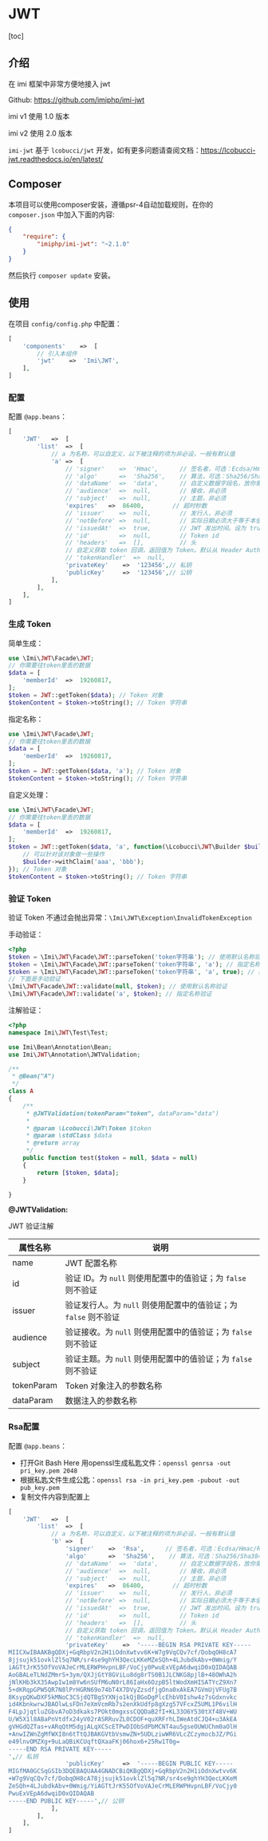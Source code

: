 # JWT

[toc]

## 介绍

在 imi 框架中非常方便地接入 jwt

Github: <https://github.com/imiphp/imi-jwt>

imi v1 使用 1.0 版本

imi v2 使用 2.0 版本

`imi-jwt` 基于 `lcobucci/jwt` 开发，如有更多问题请查阅文档：<https://lcobucci-jwt.readthedocs.io/en/latest/>

## Composer

本项目可以使用composer安装，遵循psr-4自动加载规则，在你的 `composer.json` 中加入下面的内容:

```json
{
    "require": {
        "imiphp/imi-jwt": "~2.1.0"
    }
}
```

然后执行 `composer update` 安装。

## 使用

在项目 `config/config.php` 中配置：

```php
[
    'components'    =>  [
        // 引入本组件
        'jwt'    =>  'Imi\JWT',
    ],
]
```

### 配置

配置 `@app.beans`：

```php
[
    'JWT'   =>  [
        'list'  =>  [
            // a 为名称，可以自定义，以下被注释的项为非必设，一般有默认值
            'a' =>  [
                // 'signer'    =>  'Hmac',      // 签名者，可选：Ecdsa/Hmac/Rsa
                // 'algo'      =>  'Sha256',    // 算法，可选：Sha256/Sha384/Sha512
                // 'dataName'  =>  'data',      // 自定义数据字段名，放你需要往token里丢的数据
                // 'audience'  =>  null,        // 接收，非必须
                // 'subject'   =>  null,        // 主题，非必须
                'expires'   =>  86400,        // 超时秒数
                // 'issuer'    =>  null,        // 发行人，非必须
                // 'notBefore' =>  null,        // 实际日期必须大于等于本值
                // 'issuedAt'  =>  true,        // JWT 发出时间。设为 true 则为当前时间；设为 false 不设置；其它值则直接写入
                // 'id'        =>  null,        // Token id
                // 'headers'   =>  [],          // 头
                // 自定义获取 token 回调，返回值为 Token。默认从 Header Authorization 中获取。
                // 'tokenHandler'  =>  null,
                'privateKey'    =>  '123456',// 私钥
                'publicKey'     =>  '123456',// 公钥
            ],
        ],
    ],
]
```

### 生成 Token

简单生成：

```php
use \Imi\JWT\Facade\JWT;
// 你需要往token里丢的数据
$data = [
    'memberId'  =>  19260817,
];
$token = JWT::getToken($data); // Token 对象
$tokenContent = $token->toString(); // Token 字符串
```

指定名称：

```php
use \Imi\JWT\Facade\JWT;
// 你需要往token里丢的数据
$data = [
    'memberId'  =>  19260817,
];
$token = JWT::getToken($data, 'a'); // Token 对象
$tokenContent = $token->toString(); // Token 字符串
```

自定义处理：

```php
use \Imi\JWT\Facade\JWT;
// 你需要往token里丢的数据
$data = [
    'memberId'  =>  19260817,
];
$token = JWT::getToken($data, 'a', function(\Lcobucci\JWT\Builder $builder){
    // 可以针对该对象做一些操作
    $builder->withClaim('aaa', 'bbb');
}); // Token 对象
$tokenContent = $token->toString(); // Token 字符串
```

### 验证 Token

验证 Token 不通过会抛出异常：`\Imi\JWT\Exception\InvalidTokenException`

手动验证：

```php
<?php
$token = \Imi\JWT\Facade\JWT::parseToken('token字符串'); // 使用默认名称验证
$token = \Imi\JWT\Facade\JWT::parseToken('token字符串', 'a'); // 指定名称验证
$token = \Imi\JWT\Facade\JWT::parseToken('token字符串', 'a', true); // 获取时自带验证
// 下面是手动验证
\Imi\JWT\Facade\JWT::validate(null, $token); // 使用默认名称验证
\Imi\JWT\Facade\JWT::validate('a', $token); // 指定名称验证
```

注解验证：

```php
<?php
namespace Imi\JWT\Test\Test;

use Imi\Bean\Annotation\Bean;
use Imi\JWT\Annotation\JWTValidation;

/**
 * @Bean("A")
 */
class A
{
    /**
     * @JWTValidation(tokenParam="token", dataParam="data")
     *
     * @param \Lcobucci\JWT\Token $token
     * @param \stdClass $data
     * @return array
     */
    public function test($token = null, $data = null)
    {
        return [$token, $data];
    }

}
```

**@JWTValidation:**

JWT 验证注解

| 属性名称 | 说明 |
|-|-
| name | JWT 配置名称 |
| id | 验证 ID。为 `null` 则使用配置中的值验证；为 `false` 则不验证 |
| issuer | 验证发行人。为 `null` 则使用配置中的值验证；为 `false` 则不验证 |
| audience | 验证接收。为 `null` 则使用配置中的值验证；为 `false` 则不验证 |
| subject | 验证主题。为 `null` 则使用配置中的值验证；为 `false` 则不验证 |
| tokenParam | Token 对象注入的参数名称 |
| dataParam | 数据注入的参数名称 |

### Rsa配置

配置 `@app.beans`：

- 打开Git Bash Here 用openssl生成私匙文件：`openssl genrsa -out pri_key.pem 2048`
- 根据私匙文件生成公匙：`openssl rsa -in pri_key.pem -pubout -out pub_key.pem`
- 复制文件内容到配置上

```php
[
    'JWT'   =>  [
        'list'  =>  [
            // a 为名称，可以自定义，以下被注释的项为非必设，一般有默认值
            'b' =>  [
                'signer'    =>  'Rsa',      // 签名者，可选：Ecdsa/Hmac/Rsa
                'algo'      =>  'Sha256',    // 算法，可选：Sha256/Sha384/Sha512
                // 'dataName'  =>  'data',      // 自定义数据字段名，放你需要往token里丢的数据
                // 'audience'  =>  null,        // 接收，非必须
                // 'subject'   =>  null,        // 主题，非必须
                'expires'   =>  86400,        // 超时秒数
                // 'issuer'    =>  null,        // 发行人，非必须
                // 'notBefore' =>  null,        // 实际日期必须大于等于本值
                // 'issuedAt'  =>  true,        // JWT 发出时间。设为 true 则为当前时间；设为 false 不设置；其它值则直接写入
                // 'id'        =>  null,        // Token id
                // 'headers'   =>  [],          // 头
                // 自定义获取 token 回调，返回值为 Token。默认从 Header Authorization 中获取。
                // 'tokenHandler'  =>  null,
                'privateKey'    =>  '-----BEGIN RSA PRIVATE KEY-----
MIICXwIBAAKBgQDXj+GqRbpV2n2H1iOdnXwtvv6K+W7g9VqCQv7cf/DobqOH8cA7
8jjsujk51ovklZl5q7NR/sr4se9ghYH3QecLKKeMZeSQh+4LJubdkAbv+0Wmig/Y
iAGTtJrK55OfVoVAJeCrMLERWPHvpnLBF/VoCjy0PwuExVEpA6dwqiD0xQIDAQAB
AoGBALeTLNdZMmrS+3ym/QXJjGtY8GViLu8dg8rTS0B1JLCNKG8pjlB+48OWhA2h
jNlKHb3kX35AwpIw1m8Yw6nSUfM6uN0rL86IaHx6OzpB5ltWodXmHISATYcZ9Xn7
5+dKRqpGPW5QR7N8lPrHGRN69o74bT4X7DVyZzsdfjgOna0xAkEA7GVmUjVFUg7B
8KsypQKwDXF5kMNoC3CSjdQTBgSYXNjo1kQjBGoDgPlcEhbV0Ishw4z7sGdxnvkc
id4KbnkwrwJBAOlwLsFDn7eXmVcmRb7s2enXkUdfp8gXzg57VFcxZ5UML1P6vilH
F4LpJjqtluZGbvA7oD3dkaks7POkt0mgxssCQQDaB2fI+KL33O6Y530tXf48V+WU
U/W5X1l8ABaPnVtdfx24yV02rASRRuvZL0CDOF+quXRFrhLIWeAtdCJQ4+u3AkEA
gVHGdQZTas+vARqQtM5dgjALqXCScETPwDIObSdPbMCNT4au5gseOUWUChm0aOlH
+AnwIZWnZgMfWXI8n6tTtQJBAKGVtbVsmwZN+5UDLziwWR6VLcZCzymocbJZ/PGi
e49lnvOMZXg+9uLaQBiKCUqftQXaaFKj06hox6+25Rw1T0g=
-----END RSA PRIVATE KEY-----
',// 私钥
                'publicKey'     =>  '-----BEGIN PUBLIC KEY-----
MIGfMA0GCSqGSIb3DQEBAQUAA4GNADCBiQKBgQDXj+GqRbpV2n2H1iOdnXwtvv6K
+W7g9VqCQv7cf/DobqOH8cA78jjsujk51ovklZl5q7NR/sr4se9ghYH3QecLKKeM
ZeSQh+4LJubdkAbv+0Wmig/YiAGTtJrK55OfVoVAJeCrMLERWPHvpnLBF/VoCjy0
PwuExVEpA6dwqiD0xQIDAQAB
-----END PUBLIC KEY-----',// 公钥
            ],
        ],
    ],
]
```
